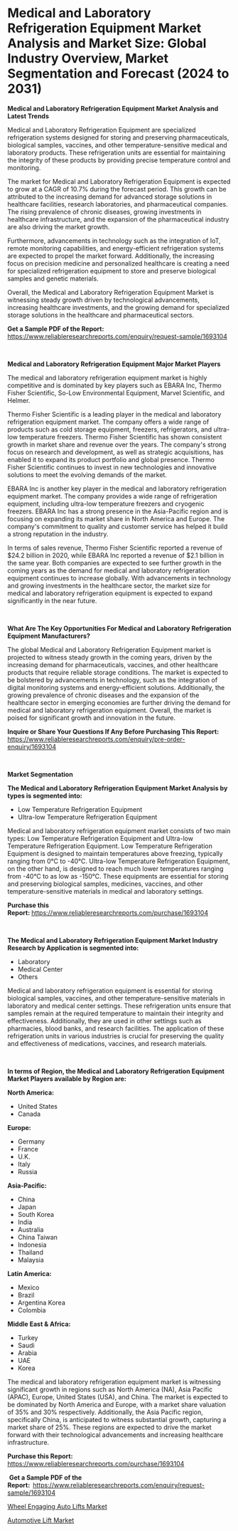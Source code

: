 <p><h1>Medical and Laboratory Refrigeration Equipment Market Analysis and Market Size: Global Industry Overview, Market Segmentation and Forecast (2024 to 2031)</h1></p><p><strong>Medical and Laboratory Refrigeration Equipment Market Analysis and Latest Trends</strong></p>
<p><p>Medical and Laboratory Refrigeration Equipment are specialized refrigeration systems designed for storing and preserving pharmaceuticals, biological samples, vaccines, and other temperature-sensitive medical and laboratory products. These refrigeration units are essential for maintaining the integrity of these products by providing precise temperature control and monitoring.</p><p>The market for Medical and Laboratory Refrigeration Equipment is expected to grow at a CAGR of 10.7% during the forecast period. This growth can be attributed to the increasing demand for advanced storage solutions in healthcare facilities, research laboratories, and pharmaceutical companies. The rising prevalence of chronic diseases, growing investments in healthcare infrastructure, and the expansion of the pharmaceutical industry are also driving the market growth.</p><p>Furthermore, advancements in technology such as the integration of IoT, remote monitoring capabilities, and energy-efficient refrigeration systems are expected to propel the market forward. Additionally, the increasing focus on precision medicine and personalized healthcare is creating a need for specialized refrigeration equipment to store and preserve biological samples and genetic materials.</p><p>Overall, the Medical and Laboratory Refrigeration Equipment Market is witnessing steady growth driven by technological advancements, increasing healthcare investments, and the growing demand for specialized storage solutions in the healthcare and pharmaceutical sectors.</p></p>
<p><strong>Get a Sample PDF of the Report:&nbsp;</strong> <a href="https://www.reliableresearchreports.com/enquiry/request-sample/1693104">https://www.reliableresearchreports.com/enquiry/request-sample/1693104</a></p>
<p>&nbsp;</p>
<p><strong>Medical and Laboratory Refrigeration Equipment Major Market Players</strong></p>
<p><p>The medical and laboratory refrigeration equipment market is highly competitive and is dominated by key players such as EBARA Inc, Thermo Fisher Scientific, So-Low Environmental Equipment, Marvel Scientific, and Helmer.</p><p>Thermo Fisher Scientific is a leading player in the medical and laboratory refrigeration equipment market. The company offers a wide range of products such as cold storage equipment, freezers, refrigerators, and ultra-low temperature freezers. Thermo Fisher Scientific has shown consistent growth in market share and revenue over the years. The company's strong focus on research and development, as well as strategic acquisitions, has enabled it to expand its product portfolio and global presence. Thermo Fisher Scientific continues to invest in new technologies and innovative solutions to meet the evolving demands of the market.</p><p>EBARA Inc is another key player in the medical and laboratory refrigeration equipment market. The company provides a wide range of refrigeration equipment, including ultra-low temperature freezers and cryogenic freezers. EBARA Inc has a strong presence in the Asia-Pacific region and is focusing on expanding its market share in North America and Europe. The company's commitment to quality and customer service has helped it build a strong reputation in the industry.</p><p>In terms of sales revenue, Thermo Fisher Scientific reported a revenue of $24.2 billion in 2020, while EBARA Inc reported a revenue of $2.1 billion in the same year. Both companies are expected to see further growth in the coming years as the demand for medical and laboratory refrigeration equipment continues to increase globally. With advancements in technology and growing investments in the healthcare sector, the market size for medical and laboratory refrigeration equipment is expected to expand significantly in the near future.</p></p>
<p>&nbsp;</p>
<p><strong>What Are The Key Opportunities For Medical and Laboratory Refrigeration Equipment Manufacturers?</strong></p>
<p><p>The global Medical and Laboratory Refrigeration Equipment market is projected to witness steady growth in the coming years, driven by the increasing demand for pharmaceuticals, vaccines, and other healthcare products that require reliable storage conditions. The market is expected to be bolstered by advancements in technology, such as the integration of digital monitoring systems and energy-efficient solutions. Additionally, the growing prevalence of chronic diseases and the expansion of the healthcare sector in emerging economies are further driving the demand for medical and laboratory refrigeration equipment. Overall, the market is poised for significant growth and innovation in the future.</p></p>
<p><strong>Inquire or Share Your Questions If Any Before Purchasing This Report:</strong> <a href="https://www.reliableresearchreports.com/enquiry/pre-order-enquiry/1693104">https://www.reliableresearchreports.com/enquiry/pre-order-enquiry/1693104</a></p>
<p>&nbsp;</p>
<p><strong>Market Segmentation</strong></p>
<p><strong>The Medical and Laboratory Refrigeration Equipment Market Analysis by types is segmented into:</strong></p>
<p><ul><li>Low Temperature Refrigeration Equipment</li><li>Ultra-low Temperature Refrigeration Equipment</li></ul></p>
<p><p>Medical and laboratory refrigeration equipment market consists of two main types: Low Temperature Refrigeration Equipment and Ultra-low Temperature Refrigeration Equipment. Low Temperature Refrigeration Equipment is designed to maintain temperatures above freezing, typically ranging from 0°C to -40°C. Ultra-low Temperature Refrigeration Equipment, on the other hand, is designed to reach much lower temperatures ranging from -40°C to as low as -150°C. These equipments are essential for storing and preserving biological samples, medicines, vaccines, and other temperature-sensitive materials in medical and laboratory settings.</p></p>
<p><strong>Purchase this Report:&nbsp;</strong><a href="https://www.reliableresearchreports.com/purchase/1693104">https://www.reliableresearchreports.com/purchase/1693104</a></p>
<p>&nbsp;</p>
<p><strong>The Medical and Laboratory Refrigeration Equipment Market Industry Research by Application is segmented into:</strong></p>
<p><ul><li>Laboratory</li><li>Medical Center</li><li>Others</li></ul></p>
<p><p>Medical and laboratory refrigeration equipment is essential for storing biological samples, vaccines, and other temperature-sensitive materials in laboratory and medical center settings. These refrigeration units ensure that samples remain at the required temperature to maintain their integrity and effectiveness. Additionally, they are used in other settings such as pharmacies, blood banks, and research facilities. The application of these refrigeration units in various industries is crucial for preserving the quality and effectiveness of medications, vaccines, and research materials.</p></p>
<p>&nbsp;</p>
<p><strong>In terms of Region, the Medical and Laboratory Refrigeration Equipment Market Players available by Region are:</strong></p>
<p>
    <p> <strong> North America: </strong>
        <ul>
            <li>United States</li>
            <li>Canada</li>
        </ul>
        </p> 
    <p> <strong> Europe: </strong>
        <ul>
            <li>Germany</li>
            <li>France</li>
            <li>U.K.</li>
            <li>Italy</li>
            <li>Russia</li>
        </ul>
        </p> 
    <p> <strong> Asia-Pacific: </strong>
        <ul>
            <li>China</li>
            <li>Japan</li>
            <li>South Korea</li>
            <li>India</li>
            <li>Australia</li>
            <li>China Taiwan</li>
            <li>Indonesia</li>
            <li>Thailand</li>
            <li>Malaysia</li>
        </ul>
        </p> 
    <p> <strong> Latin America: </strong>
        <ul>
            <li>Mexico</li>
            <li>Brazil</li>
            <li>Argentina Korea</li>
            <li>Colombia</li>
        </ul>
        </p> 
    <p> <strong> Middle East & Africa: </strong>
        <ul>
            <li>Turkey</li>
            <li>Saudi</li>
            <li>Arabia</li>
            <li>UAE</li>
            <li>Korea</li>
        </ul>
    </p>
    </p>
<p><p>The medical and laboratory refrigeration equipment market is witnessing significant growth in regions such as North America (NA), Asia Pacific (APAC), Europe, United States (USA), and China. The market is expected to be dominated by North America and Europe, with a market share valuation of 35% and 30% respectively. Additionally, the Asia Pacific region, specifically China, is anticipated to witness substantial growth, capturing a market share of 25%. These regions are expected to drive the market forward with their technological advancements and increasing healthcare infrastructure.</p></p>
<p><strong>Purchase this Report: </strong><a href="https://www.reliableresearchreports.com/purchase/1693104">https://www.reliableresearchreports.com/purchase/1693104</a></p>
<p>&nbsp;<strong>Get a Sample PDF of the Report:&nbsp;&nbsp;</strong><a href="https://www.reliableresearchreports.com/enquiry/request-sample/1693104">https://www.reliableresearchreports.com/enquiry/request-sample/1693104</a></p>
<p><strong></strong></p>
<p><p><a href="https://issuu.com/reportprime-2/docs/wheel-engaging-auto-lifts-market-size-2030.pptx">Wheel Engaging Auto Lifts Market</a></p><p><a href="https://issuu.com/reportprime-2/docs/automotive-lift-market-size-2030.pptx">Automotive Lift Market</a></p></p>